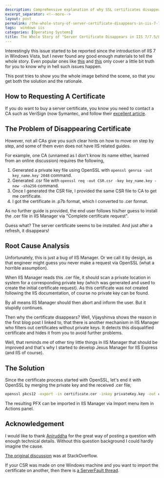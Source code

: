 ```yaml
---
description: Comprehensive explanation of why SSL certificates disappear in IIS Manager after installation, including the root causes related to certificate private keys and how to properly import certificates using OpenSSL.
excerpt_separator: <!--more-->
layout: post
permalink: /the-whole-story-of-server-certificate-disappears-in-iis-7-7-5-8-8-5-10-0-after-installing-it-why-b66e802baa38
tags:  windows iis
categories: [Operating Systems]
title: The Whole Story of "Server Certificate Disappears in IIS 7/7.5/8/8.5/10.0 After Installing It! Why!"
---
```

Interestingly this issue started to be reported since the introduction of IIS 7 in Windows Vista, but I never found any good enough materials to tell the whole story. Even popular ones like [this](http://blogs.msdn.com/b/vijaysk/archive/2009/05/22/disappearing-ssl-certificates-from-iis-7-0-manager.aspx) and [this](http://nickstips.wordpress.com/2010/09/08/iis-disappearing-ssl-certificate-problem-resolved/) only cover a little bit truth for you to know why in hell such issues happen.

This post tries to show you the whole image behind the scene, so that you get both the solution and the rationale.
<!--more-->

## How to Requesting A Certificate

If you do want to buy a server certificate, you know you need to contact a CA such as VeriSign (now Symantec, and follow their [excellent article](https://support.symantec.com/en_US/article.HOWTO59214.html).

## The Problem of Disappearing Certificate

However, not all CAs give you such clear hints on how to move on step by step, and some of them even does not have IIS related guides.

For example, one CA (unnamed as I don't know its name either, learned from an online discussion) requires the following,

1. Generated a private key file using OpenSSL with `openssl genrsa -out key_name.key 2048` command.
1. Generated .csr file with `openssl req -out CSR.csr -key key_name.key -new -sha256` command.
1. Once I generated the CSR file, I provided the same CSR file to CA to get me certificate.
1. I got the certificate in .p7b format, which I converted to .cer format.

As no further guide is provided, the end user follows his/her guess to install the .cer file in IIS Manager via "Complete certificate request".

Guess what? The server certificate seems to be installed. And just after a refresh, it disappears!

## Root Cause Analysis

Unfortunately, this is just a bug of IIS Manager. Or we call it by design, as that engineer might guess you never make a request via OpenSSL (what a horrible assumption).

When IIS Manager reads this .cer file, it should scan a private location in system for a corresponding private key (which was generated and used to create the initial certificate request). As this certificate was not created following the IIS documentation, of course no private key can be found.

By all means IIS Manager should then abort and inform the user. But it stupidly continues.

Then why the certificate disappears? Well, Vijayshinva shows the reason in the first blog post I linked to, that there is another mechanism in IIS Manager who filters out certificates without private keys. It detects this disqualified certificate and hides it from you to avoid further problems.

Well, that reminds me of other tiny little things in IIS Manager that should be improved and that's why I started to develop Jexus Manager for IIS Express (and IIS of course).

## The Solution

Since the certificate process started with OpenSSL, let's end it with OpenSSL by merging the private key and the received .cer file,
``` bash
openssl pkcs12 -export -in certificate.cer -inkey privateKey.key -out certificate.pfx -certfile CACert.cer
```

The resulting PFX can be imported in IIS Manager via Import menu item in Actions panel.

## Acknowledgement

I would like to thank [Aniruddha](http://stackoverflow.com/users/4776754/aniruddha) for the great way of posting a question with enough technical details. Without this question background I could hardly imagine the cause.

[The original discussion](http://stackoverflow.com/questions/30672552/ssl-certificate-is-not-installing/30677436#30677436) was at StackOverflow.

If your CSR was made on one Windows machine and you want to import the certificate on another, then there is [a ServerFault thread](https://serverfault.com/questions/896352/iis-complete-certificate-request-when-create-certificate-request-was-from-anot).
